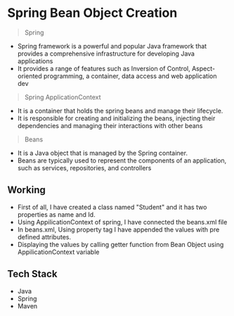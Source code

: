 # Spring Bean Object Creation 

> Spring
- Spring framework is a powerful and popular Java framework that provides a comprehensive infrastructure for developing Java applications
- It provides a range of features such as Inversion of Control, Aspect-oriented programming, a container, data access and web application dev

> Spring ApplicationContext
-  It is a container that holds the spring beans and manage their lifecycle. 
-  It is responsible for creating and initializing the beans, injecting their dependencies and managing their interactions with other beans

> Beans 
- It is a Java object that is managed by the Spring container. 
- Beans are typically used to represent the components of an application, such as services, repositories, and controllers

## Working

- First of all, I have created a class named "Student" and it has two properties as name and Id.
- Using AppilicationContext of spring, I have connected the beans.xml file
- In beans.xml, Using property tag I have appended the values with pre defined attributes.
- Displaying the values by calling getter function from Bean Object using AppilicationContext variable


## Tech Stack 
- Java
- Spring
- Maven
